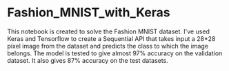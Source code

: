 # Fashion_MNIST_with_Keras
This notebook is created to solve the Fashion MNIST dataset. I've used Keras and Tensorflow to create a Sequential API that takes input a 28*28 pixel image from the dataset and predicts the class to which the image belongs. The model is tested to give almost 97% accuracy on the validation dataset. It also gives 87% accuracy on the test datasets. 
